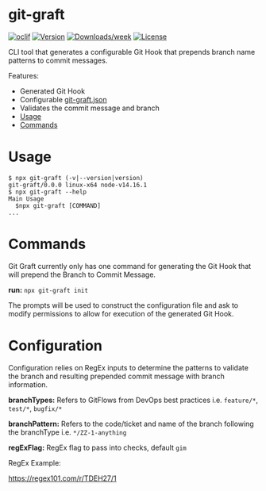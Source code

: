 # git-graft

[![oclif](https://img.shields.io/badge/cli-oclif-brightgreen.svg)](https://oclif.io)
[![Version](https://img.shields.io/npm/v/git-graft.svg)](https://npmjs.org/package/git-graft)
[![Downloads/week](https://img.shields.io/npm/dw/git-graft.svg)](https://npmjs.org/package/git-graft)
[![License](https://img.shields.io/npm/l/git-graft.svg)](https://github.com/JacobMGEvans/git-graft/blob/master/package.json)

CLI tool that generates a configurable Git Hook that prepends branch name patterns to commit messages.

Features:

- Generated Git Hook
- Configurable [git-graft.json](#configuration)
- Validates the commit message and branch
- [Usage](#usage)
- [Commands](#commands)

# Usage

```sh-session
$ npx git-graft (-v|--version|version)
git-graft/0.0.0 linux-x64 node-v14.16.1
$ npx git-graft --help
Main Usage
  $npx git-graft [COMMAND]
...
```

# Commands

Git Graft currently only has one command for generating the Git Hook that will prepend the Branch to Commit Message.

**run:**
`npx git-graft init`

The prompts will be used to construct the configuration file and ask to modify permissions to allow for execution of the generated Git Hook.

# Configuration

Configuration relies on RegEx inputs to determine the patterns to validate the branch and resulting prepended commit message with branch
information.

**branchTypes:** Refers to GitFlows from DevOps best practices i.e. `feature/*`, `test/*`, `bugfix/*`

**branchPattern:** Refers to the code/ticket and name of the branch following the branchType i.e. `*/ZZ-1-anything`

**regExFlag:** RegEx flag to pass into checks, default `gim`

RegEx Example:

https://regex101.com/r/TDEH27/1
